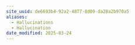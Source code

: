 ```yaml
---
site_uuid: de6693b4-92a2-4877-8d09-da28a2b970a5
aliases:
  - Hallucinations
  - Hallucination
date_modified: 2025-03-24
---
```



